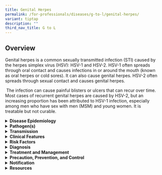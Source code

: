 ```yaml
---
title: Genital Herpes
permalink: /for-professionals/diseases/g-to-l/genital-herpes/
variant: tiptap
description: ""
third_nav_title: G to L
---
```

<h2>Overview</h2>
<p>Genital herpes is a common sexually transmitted infection (STI) caused
by the herpes simplex virus (HSV): HSV-1 and HSV-2. HSV-1 often spreads
through oral contact and causes infections in or around the mouth (known
as oral herpes or cold sores). It can also cause genital herpes. HSV-2
often spreads through sexual contact and causes genital herpes.</p>
<p>&nbsp;The infection can cause painful blisters or ulcers that can recur
over time. Most cases of recurrent genital herpes are caused by HSV-2,
but an increasing proportion has been attributed to HSV-1 infection, especially
among men who have sex with men (MSM) and young women. It is treatable
but not curable.</p>
<div data-type="detailGroup" class="isomer-accordion isomer-accordion-white">
<details class="isomer-details">
<summary><strong>Disease Epidemiology</strong>
</summary>
<div data-type="detailsContent" class="isomer-details-content">
<p>According to 2016 data from the World Health Organization, approximately
67% of the global population under the age of 50 had a HSV-1 infection
(oral or genital), with the majority of these infections acquired during
childhood.</p>
<p>Genital herpes, caused by HSV-2, affects an estimated 13% of people aged
15 to 49 worldwide. HSV-2 infections are more common in women than in men,
attributed to the higher efficiency of sexual transmission from men to
women. Although the prevalence of HSV-2 increases with age, the majority
of new infections occur among adolescents.</p>
</div>
</details>
<details class="isomer-details">
<summary><strong>Pathogen(s)</strong>
</summary>
<div data-type="detailsContent" class="isomer-details-content">
<p>HSV-1 and HSV-2</p>
</div>
</details>
<details class="isomer-details">
<summary><strong>Transmission</strong>
</summary>
<div data-type="detailsContent" class="isomer-details-content">
<p>The primary mode of transmission of both HSV-1 and HSV-2 is via direct
contact of open lesions. It can occur through genital to genital, mouth
to genital, genital to anal and mouth to anal contact. HSV-1 and HSV-2
can also be shed from normal-appearing oral or genital mucosa or skin.</p>
<p>Incubation period:<strong> &nbsp;</strong>2–14 days.</p>
<p>Infectious period:<strong> </strong>Primary genital lesions are infectious
for 7–10 days, while those with recurrent disease may be infectious for
4–7 days with each episode. Cold sores may be infectious for up to seven
weeks after recovery from stomatitis. &nbsp;</p>
</div>
</details>
<details class="isomer-details">
<summary><strong>Clinical Features</strong>
</summary>
<div data-type="detailsContent" class="isomer-details-content">
<p>Most individuals with HSV infection experience either no or mild symptoms.
Consequently, they may transmit the virus to their partners unknowingly.</p>
<p>First-episode genital herpes may either be primary or non-primary. Primary
genital herpes is defined as an infection occurring in persons with no
prior exposure to either HSV-1 or -2. Non-primary genital herpes is defined
as the first-genital episode in persons who have evidence of prior HSV
infection at another body site with either HSV-1 or -2.</p>
<p>First-episode genital herpes is often severe, presenting with multiple
grouped vesicles, which rupture easily leaving painful erosions and ulcers.</p>
<ul data-tight="true" class="tight">
<li>
<p>Females: lesions occur on the vulva, vagina, and cervix.</p>
</li>
<li>
<p>Males: lesions occur mainly on the prepuce and sub-preputial areas of
the penis.</p>
</li>
</ul>
<p>Healing of uncomplicated lesions take two to four weeks. Complications
may include:</p>
<ul data-tight="true" class="tight">
<li>
<p>Aseptic meningitis; or</p>
</li>
<li>
<p>Autonomic neuropathy resulting in urinary retention and autoinoculation
to fingers.</p>
</li>
</ul>
<p>Recurrent episodes are usually less severe. The vesicles or erosions develop
on a single anatomical site and these usually heal within 10 days. Median
recurrence rate is approximately four recurrences per year for HSV-2 and
is four times more frequent than the recurrence rate for HSV-1.</p>
<p>HSV is a significant cause of proctitis in MSM, more commonly found in
HIV-positive than HIV-negative MSM. Only 32% of MSM with HSV-associated
proctitis had visible external anal ulceration.</p>
</div>
</details>
<details class="isomer-details">
<summary><strong>Risk Factors</strong>
</summary>
<div data-type="detailsContent" class="isomer-details-content">
<p>Risk factors include:</p>
<ul data-tight="true" class="tight">
<li>
<p>Sexual contact with an infected person;</p>
</li>
<li>
<p>Engaging in unprotected oral, anal, or vaginal sex;</p>
</li>
<li>
<p>Having multiple sex partners; or</p>
</li>
<li>
<p>History or current presence of other STIs.</p>
</li>
</ul>
</div>
</details>
<details class="isomer-details">
<summary><strong>Diagnosis</strong>
</summary>
<div data-type="detailsContent" class="isomer-details-content">
<p>Clinical diagnosis of genital herpes can be difficult because the self-limited,
recurrent, painful, and vesicular or ulcerative lesions classically associated
with HSV are absent in many infected persons at the time of clinical evaluation.</p>
<p>Tests for diagnosis include:</p>
<ul data-tight="true" class="tight">
<li>
<p>Nucleic acid-based amplification testing (NAAT) as the preferred method
for genital herpes.</p>
</li>
<li>
<p>Polymerase chain reaction (PCR) is the test of choice for diagnosing HSV
infections affecting the central nervous system and systemic infections
(e.g., meningitis, encephalitis, and neonatal herpes).</p>
</li>
<li>
<p>Type-specific serologic tests (TSSTs) can be used to aid in the diagnosis
of HSV infection in the absence of genital lesions.</p>
</li>
<li>
<p>Serology may be useful in certain clinical situations:</p>
<ul data-tight="true" class="tight">
<li>
<p>Recurrent genital symptoms or atypical symptoms with negative HSV PCR
or culture;</p>
</li>
<li>
<p>Clinical diagnosis of genital herpes without laboratory confirmation;</p>
</li>
<li>
<p>Asymptomatic partners of serodiscordant couples of genital herpes, including
women who are planning for pregnancy or are pregnant; or</p>
</li>
<li>
<p>STI evaluation for persons with multiple sexual partners, persons with
HIV infection and MSM at increased risk for HIV acquisition.</p>
</li>
<li>
<p>Pregnant women presenting with first episode of genital herpes in the
third trimester.</p>
</li>
</ul>
</li>
</ul>
</div>
</details>
<details class="isomer-details">
<summary><strong>Treatment and Management</strong>
</summary>
<div data-type="detailsContent" class="isomer-details-content">
<p>For general treatment measures, patients are advised to clean the affected
areas with normal saline, take analgesics, and/or receive treatment for
any secondary bacterial infection.&nbsp;</p>
<p>Systemic antiviral drugs can partially control the signs and symptoms
of genital herpes when used to treat first clinical and recurrent episodes,
or when used as daily suppressive therapy. However, these drugs neither
eradicate latent virus nor affect the risk, frequency, or severity of recurrences
after the drug is discontinued.&nbsp;</p>
<p>Recommended regimens for first episode of genital herpes:</p>
<ul data-tight="true" class="tight">
<li>
<p><strong>Acyclovir&nbsp;</strong>400mg orally 3 times a day, for 7–10 days;</p>
</li>
<li>
<p><strong>Valacyclovir&nbsp;</strong>1g orally 2 times a day, for 7–10 days;
or</p>
</li>
<li>
<p><strong>Famciclovir&nbsp;</strong>250mg orally 3 times a day, for 7–10
days.</p>
</li>
</ul>
<p>For optimal benefit, the treatment should be started within 48 to 72 hours
of onset of lesions, when new lesions continue to form or when symptoms
and signs are severe. Treatment can be extended if healing is incomplete
after 10 days of therapy.</p>
<p>Recurrent genital herpes:</p>
<p>Most recurrent attacks are mild and can be managed with general measures.
Routine use of specific treatment is not necessary. Management should be
decided with the patient.</p>
<p>Follow-up:</p>
<p>Counselling of infected persons and their sex partners is crucial for
management. The goals of counselling are to help patients cope with the
infection and prevent sexual and perinatal transmission.</p>
<p>Refer to <a href="https://www.nsc.com.sg/dsc/healthcare-professionals/publications/Pages/STI-Management-Guidelines.aspx" rel="noopener noreferrer nofollow" target="_blank">DSC’s website</a> for
more information on the treatment options for genital herpes.</p>
</div>
</details>
<details class="isomer-details">
<summary><strong>Precaution, Prevention, and Control</strong>
</summary>
<div data-type="detailsContent" class="isomer-details-content">
<p><strong>Prevention of genital herpes:</strong>
</p>
<ul data-tight="true" class="tight">
<li>
<p>Abstain from sexual activity during symptomatic periods;</p>
</li>
<li>
<p>Consistent and correct use of condoms when engaging in sexual activity;
&nbsp;</p>
</li>
<li>
<p>Limit the number of sex partners; and</p>
</li>
<li>
<p>Get tested for STIs regularly.</p>
</li>
</ul>
<p>Management of sexual contacts</p>
<p>Sexual partners of patients with genital herpes are likely to benefit
from evaluation and counselling. They should be assessed for history of
typical and atypical genital lesions, encouraged to self-examine for lesions
and seek medical attention early if lesions appear. TSSTs may be useful
in counselling couples.</p>
</div>
</details>
<details class="isomer-details">
<summary><strong>Notification</strong>
</summary>
<div data-type="detailsContent" class="isomer-details-content">
<p>Genital herpes is not a notifiable disease.</p>
</div>
</details>
<details class="isomer-details">
<summary><strong>Resources</strong>
</summary>
<div data-type="detailsContent" class="isomer-details-content">
<p>Refer to <a href="https://www.nsc.com.sg/dsc/healthcare-professionals/publications/Pages/STI-Management-Guidelines.aspx" rel="noopener noreferrer nofollow" target="_blank">DSC’s website</a> for
more information on the treatment options for genital herpes.</p>
<p><strong>References</strong>
</p>
<ul data-tight="true" class="tight">
<li>
<p>Centers for Disease Control and Prevention. STI treatment guidelines:
Genital herpes. 2021.</p>
</li>
<li>
<p>Department of Sexually Transmitted Infections Control (DSC). STI management
guidelines 7<sup>th</sup> edition. 2021.</p>
</li>
<li>
<p>World Health Organization. Herpes simplex virus. 2023.</p>
</li>
</ul>
</div>
</details>
</div>
<p></p>